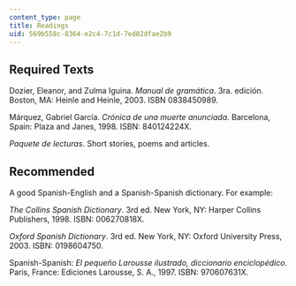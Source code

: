 ```yaml
---
content_type: page
title: Readings
uid: 569b558c-8364-e2c4-7c1d-7ed82dfae2b9
---
```


Required Texts
--------------

Dozier, Eleanor, and Zulma Iguina. _Manual de gramática_. 3ra. edición. Boston, MA: Heinle and Heinle, 2003. ISBN 0838450989.

Márquez, Gabriel García. _Crónica de una muerte anunciada_. Barcelona, Spain: Plaza and Janes, 1998. ISBN: 840124224X.

_Paquete de lecturas_. Short stories, poems and articles.

Recommended
-----------

A good Spanish-English and a Spanish-Spanish dictionary. For example:

_The Collins Spanish Dictionary_. 3rd ed. New York, NY: Harper Collins Publishers, 1998. ISBN: 006270818X.

_Oxford Spanish Dictionary_. 3rd ed. New York, NY: Oxford University Press, 2003. ISBN: 0198604750.

Spanish-Spanish: _El pequeño Larousse ilustrado, diccionario enciclopédico_. Paris, France: Ediciones Larousse, S. A., 1997. ISBN: 970607631X.